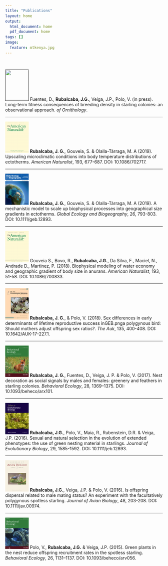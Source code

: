 ```yaml
---
title: "Publications"
layout: home
output:
  html_document: home
  pdf_document: home
tags: []
image:
  feature: mtkenya.jpg
---
```

<p>&nbsp;</p>

<a href=""> <img class="size-medium wp-image-86 alignleft" src="/images/bio-photo.jpg" height="100px" width="75px" /></a> 
Fuentes, D., <strong>Rubalcaba, J.G.</strong>, Veiga, J.P., Polo, V. (in press). Long-term fitness consequences of breeding density in starling colonies: an observational approach. <i> of Ornithology</i>.

---

<a href="https://www.journals.uchicago.edu/doi/abs/10.1086/702717"> <img src="/images/jcovers/AmNat.gif" height="100px" width="75px" /></a> **Rubalcaba, J. G.**, Gouveia, S. & Olalla-Tárraga, M. A (2019). Upscaling microclimatic conditions into body temperature distributions of ectotherms. <i>American Naturalist</i>, 193, 677-687. DOI: 10.1086/702717.

---

<a href="https://onlinelibrary.wiley.com/doi/full/10.1111/geb.12893"> <img src="/images/jcovers/GEB.png" height="100px" width="75px" /></a> **Rubalcaba, J. G.**, Gouveia, S. & Olalla-Tárraga, M. A (2019). A mechanistic model to scale up biophysical processes into geographical size gradients in ectotherms. <i>Global Ecology and Biogeography</i>, 26, 793-803. DOI: 10.1111/geb.12893.

---

<a href="https://www.journals.uchicago.edu/doi/abs/10.1086/700833?mobileUi=0"> <img src="/images/jcovers/AmNat.gif" height="100px" width="75px" /></a> Gouveia S., Bovo, R., **Rubalcaba, J.G.**, Da Silva, F., Maciel, N., Andrade D., Martinez, P. (2018). Biophysical modeling of water economy and geographic gradient of body size in anurans. <i>American Naturalist</i>, 193, 51-58. DOI: 10.1086/700833.

---

<a href="https://academic.oup.com/auk/article-abstract/135/3/400/5148873?redirectedFrom=fulltext"> <img src="/images/jcovers/AUK.gif" height="100px" width="75px" /></a> **Rubalcaba, J. G.**, & Polo, V. (2018). Sex differences in early determinants of lifetime reproductive success inGEB.pnga polygynous bird: Should mothers adjust offspring sex ratios?. <i>The Auk</i>, 135, 400-408. DOI: 10.1642/AUK-17-227.1.

---

<a href="https://academic.oup.com/beheco/article/28/5/1369/4064360"> <img src="/images/jcovers/BE17.png" height="100px" width="75px" /></a> **Rubalcaba, J. G.**, Fuentes, D., Veiga, J. P. & Polo, V. (2017). Nest decoration as social signals by males and females: greenery and feathers in starling colonies. <i>Behavioral Ecology</i>, 28, 1369–1375. DOI: 10.1093/beheco/arx101.

---

<a href="https://onlinelibrary.wiley.com/doi/full/10.1111/jeb.12893"> <img src="/images/jcovers/JEB.jpg" height="100px" width="75px" /></a> **Rubalcaba, J.G.**, Polo, V., Maia, R., Rubenstein, D.R. & Veiga, J.P. (2016). Sexual and natural selection in the evolution of extended phenotypes: the use of green nesting material in starlings. <i>Journal of Evolutionary Biology</i>, 29, 1585-1592. DOI: 10.1111/jeb.12893.

---

<a href="https://onlinelibrary.wiley.com/doi/10.1111/jav.00974"> <img src="/images/jcovers/JAV.jpg" height="100px" width="75px" /></a> **Rubalcaba, J.G.**, Veiga, J.P. & Polo, V. (2016). Is offspring dispersal related to male mating status? An experiment with the facultatively polygynous spotless starling. <i>Journal of Avian Biology</i>, 48, 203-208. DOI: 10.1111/jav.00974.

---

<a href="https://academic.oup.com/beheco/article/26/4/1131/210664"> <img src="/images/jcovers/BE15.gif" height="100px" width="75px" /></a> Polo, V., **Rubalcaba, J.G.** & Veiga, J.P. (2015). Green plants in the nest reduce offspring recruitment rates in the spotless starling. <i>Behavioral Ecology</i>, 26, 1131–1137. DOI: 10.1093/beheco/arv056.

